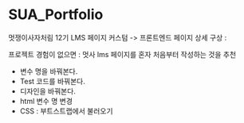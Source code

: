 # SUA_Portfolio
멋쟁이사자처림 12기 LMS 페이지 커스텀
-> 프론트엔드 페이지 상세 구상 : 

프로젝트 경험이 없으면 : 멋사 lms 페이지를 혼자 처음부터 작성하는 것을 추천
* 변수 명을 바꿔본다.
* Test 코드를 바꿔본다.
* 디자인을 바꿔본다.
* html 변수 명 변경
* CSS : 부트스트랩에서 불러오기
